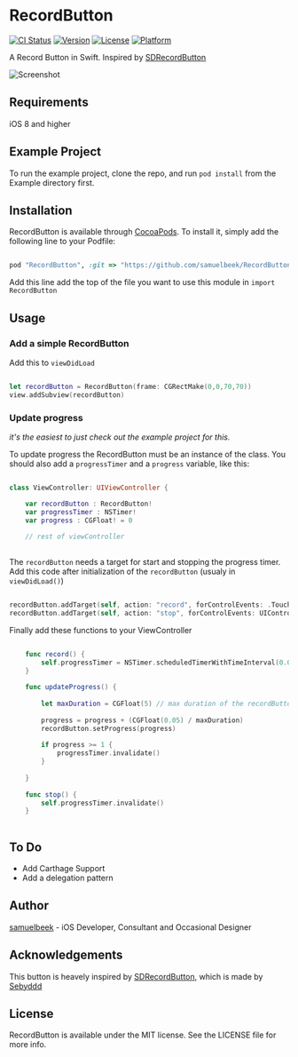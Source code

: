 # RecordButton

[![CI Status](http://img.shields.io/travis/samuelbeek/RecordButton.svg?style=flat)](https://travis-ci.org/samuelbeek/RecordButton)
[![Version](https://img.shields.io/cocoapods/v/RecordButton.svg?style=flat)](http://cocoapods.org/pods/RecordButton)
[![License](https://img.shields.io/cocoapods/l/RecordButton.svg?style=flat)](http://cocoapods.org/pods/RecordButton)
[![Platform](https://img.shields.io/cocoapods/p/RecordButton.svg?style=flat)](http://cocoapods.org/pods/RecordButton)


A Record Button in Swift. Inspired by [SDRecordButton](https://github.com/sebyddd/SDRecordButton)

![Screenshot](http://zippy.gfycat.com/ComfortableCoordinatedDungbeetle.gif)

## Requirements

iOS 8 and higher

## Example Project

To run the example project, clone the repo, and run `pod install` from the Example directory first.


## Installation

RecordButton is available through [CocoaPods](http://cocoapods.org). To install
it, simply add the following line to your Podfile:

```ruby

pod "RecordButton", :git => "https://github.com/samuelbeek/RecordButton.git"

```

Add this line add the top of the file you want to use this module in `import RecordButton`


## Usage 

### Add a simple RecordButton

Add this to `viewDidLoad`

```swift 

let recordButton = RecordButton(frame: CGRectMake(0,0,70,70))
view.addSubview(recordButton) 

``` 

### Update progress 
*it's the easiest to just check out the example project for this.*

To update progress the RecordButton must be an instance of the class. You should also add a `progressTimer` and a `progress` variable, like this: 

```swift 

class ViewController: UIViewController {

	var recordButton : RecordButton!
	var progressTimer : NSTimer!
	var progress : CGFloat! = 0
	
	// rest of viewController 
	
```

The `recordButton` needs a target for start and stopping the progress timer. Add this code after initialization of the `recordButton` (usualy in `viewDidLoad()`)

```swift

recordButton.addTarget(self, action: "record", forControlEvents: .TouchDown)
recordButton.addTarget(self, action: "stop", forControlEvents: UIControlEvents.TouchUpInside)

```

Finally add these functions to your ViewController 

```swift

    func record() {
        self.progressTimer = NSTimer.scheduledTimerWithTimeInterval(0.05, target: self, selector: "updateProgress", userInfo: nil, repeats: true)
    }
    
    func updateProgress() {
        
        let maxDuration = CGFloat(5) // max duration of the recordButton
        
        progress = progress + (CGFloat(0.05) / maxDuration)
        recordButton.setProgress(progress)
        
        if progress >= 1 {
            progressTimer.invalidate()
        }
        
    }
    
    func stop() {
        self.progressTimer.invalidate()
    }
    
```


## To Do 
* Add Carthage Support
* Add a delegation pattern

## Author

[samuelbeek](http://twitter.com/samuelbeek) - iOS Developer, Consultant and Occasional Designer

## Acknowledgements
This button is heavely inspired by [SDRecordButton](https://github.com/sebyddd/SDRecordButton), which is made by [Sebyddd](https://github.com/sebyddd)

## License

RecordButton is available under the MIT license. See the LICENSE file for more info.
